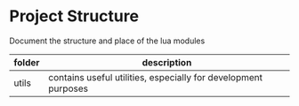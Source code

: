 # Project Structure

Document the structure and place of the lua modules

| folder | description                                                    |
| ------ | -------------------------------------------------------------- |
| utils  | contains useful utilities, especially for development purposes |
